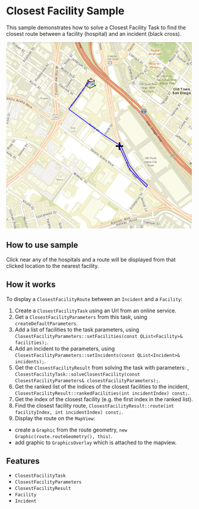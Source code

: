 # Closest Facility Sample

This sample demonstrates how to solve a Closest Facility Task to find the closest route between a facility (hospital) and an incident (black cross).

![](screenshot.png)

## How to use sample
Click near any of the hospitals and a route will be displayed from that clicked location to the nearest facility.

## How it works
To display a `ClosestFacilityRoute` between an `Incident` and a `Facility`:

1. Create a `ClosestFacilityTask` using an Url from an online service.
2. Get a `ClosestFacilityParameters` from this task, using `createDefaultParameters`.
3. Add a list of facilities to the task parameters, using `ClosestFacilityParameters::setFacilities(const QList<Facility>& facilities);`.
4. Add an incident to the parameters, using `ClosestFacilityParameters::setIncidents(const QList<Incident>& incidents);`.
5. Get the `ClosestFacilityResult` from solving the task with parameters: , `ClosestFacilityTask::solveClosestFacility(const ClosestFacilityParameters& closestFacilityParameters);`.
6. Get the ranked list of the indices of the closest facilities to the incident, `ClosestFacilityResult::rankedFacilities(int incidentIndex) const;`.
7. Get the index of the closest facility (e.g. the first index in the ranked list).
8. Find the closest facility route, `ClosestFacilityResult::route(int facilityIndex, int incidentIndex) const;`.
9. Display the route on the `MapView`:
 - create a `Graphic` from the route geometry, `new Graphic(route.routeGeometry(), this)`.
 - add graphic to `GraphicsOverlay` which is attached to the mapview.

## Features
- `ClosestFacilityTask`
- `ClosestFacilityParameters`
- `ClosestFacilityResult`
- `Facility`
- `Incident`
